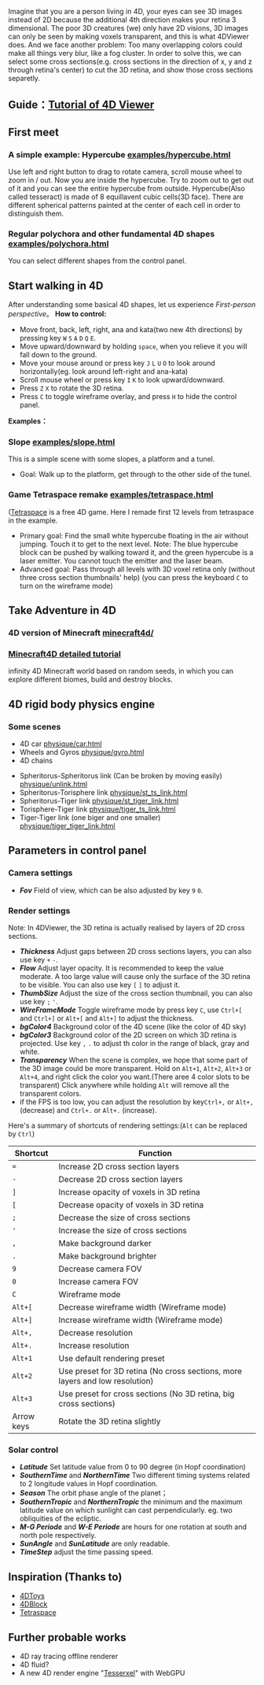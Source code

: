 Imagine that you are a person living in 4D, your eyes can see 3D images instead of 2D because the additional 4th direction makes your retina 3 dimensional.
The poor 3D creatures (we) only have 2D visions, 3D images can only be seen by making voxels transparent, and this is what 4DViewer does. And we face another problem: Too many overlapping colors could make all things very blur, like a fog cluster. In order to solve this, we can select some cross sections(e.g. cross sections in the direction of x, y and z through retina's center) to cut the 3D retina, and show those cross sections separetly.

## Guide：[Tutorial of 4D Viewer](https://wxyhly.github.io/programs/4dviewertutorial_en.html)

## First meet

### A simple example: Hypercube [examples/hypercube.html](https://wxyhly.github.io/4dViewer/examples/hypercube.html?en)

Use left and right button to drag to rotate camera, scroll mouse wheel to zoom in / out. Now you are inside the hypercube. Try to zoom out to get out of it and you can see the entire hypercube from outside.
Hypercube(Also called tesseract) is made of 8 equillavent cubic cells(3D face). There are different spherical patterns painted at the center of each cell in order to distinguish them.

### Regular polychora and other fundamental 4D shapes [examples/polychora.html](https://wxyhly.github.io/4dViewer/examples/polychora.html?en)

You can select different shapes from the control panel.

## Start walking in 4D

After understanding some basical 4D shapes, let us experience *First-person perspective*。
**How to control:** 
- Move front, back, left, right, ana and kata(two new 4th directions) by pressing key `W` `S` `A` `D` `Q` `E`.
- Move upward/downward by holding `space`, when you relieve it you will fall down to the ground.
- Move your mouse around or press key `J` `L` `U` `O` to look around horizontally(eg. look around left-right and ana-kata)
- Scroll mouse wheel or press key `I` `K` to look upward/downward.
- Press `Z` `X` to rotate the 3D retina.
- Press `C` to toggle wireframe overlay, and press `H` to hide the control panel.

**Examples：**

### Slope [examples/slope.html](https://wxyhly.github.io/4dViewer/examples/slope.html?en)

This is a simple scene with some slopes, a platform and a tunel.
- Goal: Walk up to the platform, get through to the other side of the tunel.

### Game Tetraspace remake [examples/tetraspace.html](https://wxyhly.github.io/4dViewer/examples/tetraspace.html?en)
([Tetraspace](https://rantonels.itch.io/brane) is a free 4D game. Here I remade first 12 levels from tetraspace in the example.

+ Primary goal: Find the small white hypercube floating in the air without jumping. Touch it to get to the next level. Note: The blue hypercube block can be pushed by walking toward it, and the green hypercube is a laser emitter. You cannot touch the emitter and the laser beam.
+ Advanced goal: Pass through all levels with 3D voxel retina only (without three cross section thumbnails' help)  (you can press the keyboard `C` to turn on the wireframe mode)

## Take Adventure in 4D

### 4D version of Minecraft [minecraft4d/](https://wxyhly.github.io/4dViewer/minecraft4d/?en)

### [Minecraft4D detailed tutorial](https://wxyhly.github.io/programs/mc4tutorial.html)

infinity 4D Minecraft world based on random seeds, in which you can explore different biomes, build and destroy blocks.

## 4D rigid body physics engine

### Some scenes

- 4D car [physique/car.html](https://wxyhly.github.io/4dViewer/physique/car.html?en)
- Wheels and Gyros [physique/gyro.html](https://wxyhly.github.io/4dViewer/physique/gyro.html?en)
- 4D chains
 + Spheritorus-Spheritorus link (Can be broken by moving easily) [physique/unlink.html](https://wxyhly.github.io/4dViewer/physique/unlink.html?en)
 + Spheritorus-Torisphere link [physique/st_ts_link.html](https://wxyhly.github.io/4dViewer/physique/st_ts_link.html?en)
 + Spheritorus-Tiger link [physique/st_tiger_link.html](https://wxyhly.github.io/4dViewer/physique/st_tiger_link.html?en)
 + Torisphere-Tiger link [physique/tiger_ts_link.html](https://wxyhly.github.io/4dViewer/physique/tiger_ts_link.html?en)
 + Tiger-Tiger link (one biger and one smaller) [physique/tiger_tiger_link.html](https://wxyhly.github.io/4dViewer/physique/tiger_tiger_link.html?en)

## Parameters in control panel
### Camera settings
- ***Fov***  Field of view, which can be also adjusted by key `9` `0`.

### Render settings

Note: In 4DViewer, the 3D retina is actually realised by layers of 2D cross sections.
- ***Thickness***  Adjust gaps between 2D cross sections layers, you can also use key `+` `-`.
- ***Flow***  Adjust layer opacity. It is recommended to keep the value moderate. A too large value will cause only the surface of the 3D retina to be visible. You can also use key `[` `]` to adjust it.
- ***ThumbSize***  Adjust the size of the cross section thumbnail, you can also use key `;` `'`.
- ***WireFrameMode***  Toggle wireframe mode by press key `C`, use `Ctrl+[` and `Ctrl+]` or `Alt+[` and `Alt+]` to adjust the thickness.
- ***bgColor4***  Background color of the 4D scene (like the color of 4D sky)
- ***bgColor3***  Background color of the 2D screen on which 3D retina is projected. Use key `,` `.` to adjust th color in the range of black, gray and white.
- ***Transparency***  When the scene is complex, we hope that some part of the 3D image could be more transparent. Hold on `Alt+1`, `Alt+2`, `Alt+3` or `Alt+4`, and right click the color you want.(There aree 4 color slots to be transparent) Click anywhere while holding `Alt` will remove all the transparent colors.
- if the FPS is too low, you can adjust the resolution by key`Ctrl+,` or `Alt+,` (decrease) and `Ctrl+.` or `Alt+.` (increase).

Here's a summary of shortcuts of rendering settings:(`Alt` can be replaced by `Ctrl`)

|Shortcut|Function|
|-----|-----|
|`=`   |Increase 2D cross section layers|
|`-`   |Decrease 2D cross section layers|
|`]`   |Increase opacity of voxels in 3D retina|
|`[`   |Decrease opacity of voxels in 3D retina|
|`;`   |Decrease the size of cross sections|
|`'`   |Increase the size of cross sections|
|`,`   |Make background darker|
|`.`   |Make background brighter|
|`9`   |Decrease camera FOV|
|`0`   |Increase camera FOV|
|`C`   |Wireframe mode|
|`Alt+[`   |Decrease wireframe width (Wireframe mode)|
|`Alt+]`   |Increase wireframe width (Wireframe mode)|
|`Alt+,`   |Decrease resolution|
|`Alt+.`   |Increase resolution|
|`Alt+1`   |Use default rendering preset|
|`Alt+2`   |Use preset for 3D retina (No cross sections, more layers and low resolution)|
|`Alt+3`   |Use preset for cross sections (No 3D retina, big cross sections)|
|Arrow keys   |Rotate the 3D retina slightly|

### Solar control

- ***Latitude*** Set latitude value from 0 to 90 degree (in Hopf coordination)
- ***SouthernTime*** and ***NorthernTime*** Two different timing systems related to 2 longitude values in Hopf coordination. 
- ***Season*** The orbit phase angle of the planet；
- ***SouthernTropic*** and ***NorthernTropic*** 
the minimum and the maximum latitude value on which sunlight can cast perpendicularly. eg. two obliquities of the ecliptic.
- ***M-G Periode***  and ***W-E Periode*** are hours for one rotation at south and north pole respectively.
- ***SunAngle*** and ***SunLatitude*** are only readable.
- ***TimeStep*** adjust the time passing speed.

## Inspiration (Thanks to)
- [4DToys](http://4dtoys.com/)
- [4DBlock](http://www.urticator.net/blocks/)
- [Tetraspace](https://rantonels.itch.io/brane)

## Further probable works

- 4D ray tracing offline renderer
- 4D fluid?
- A new 4D render engine "[Tesserxel](https://github.com/wxyhly/tesserxel)" with WebGPU